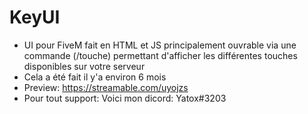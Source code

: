 # KeyUI

- UI pour FiveM fait en HTML et JS principalement ouvrable via une commande (/touche) permettant d'afficher les différentes touches disponibles sur votre serveur
- Cela a été fait il y'a environ 6 mois
- Preview: https://streamable.com/uyojzs
- Pour tout support: Voici mon dicord: Yatox#3203 

